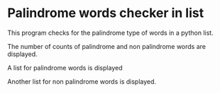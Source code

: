 # Palindrome words checker in list 

This program checks for the palindrome type of words in a python list.

The number of counts of palindrome and non palindrome words are displayed.

A list for palindrome words is displayed

Another list for non palindrome words is displayed.

